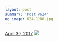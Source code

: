 ```yaml
---
layout: post
summary: 'Post #624'
og_image: 624-1280.jpg
---
```


<p>
  <time><a href="/624">April 30, 2017</a></time>
  <a href="/624"><img src="{{ site.assets_url }}/624-640.jpg" srcset="{{ site.assets_url }}/624-320.jpg 320w, {{ site.assets_url }}/624-640.jpg 640w, {{ site.assets_url }}/624-960.jpg 960w, {{ site.assets_url }}/624-1280.jpg 1280w" sizes="(min-width: 700px) 50vw, calc(100vw - 2rem)" /></a>
</p>
